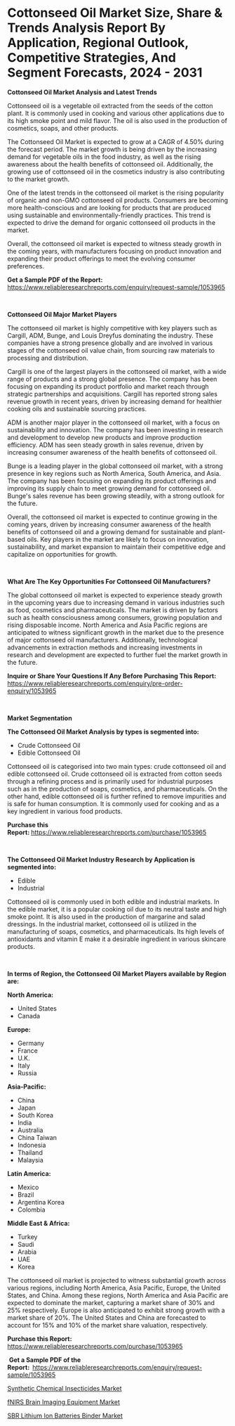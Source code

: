 <p><h1>Cottonseed Oil Market Size, Share & Trends Analysis Report By Application, Regional Outlook, Competitive Strategies, And Segment Forecasts, 2024 - 2031</h1></p><p><strong>Cottonseed Oil Market Analysis and Latest Trends</strong></p>
<p><p>Cottonseed oil is a vegetable oil extracted from the seeds of the cotton plant. It is commonly used in cooking and various other applications due to its high smoke point and mild flavor. The oil is also used in the production of cosmetics, soaps, and other products.</p><p>The Cottonseed Oil Market is expected to grow at a CAGR of 4.50% during the forecast period. The market growth is being driven by the increasing demand for vegetable oils in the food industry, as well as the rising awareness about the health benefits of cottonseed oil. Additionally, the growing use of cottonseed oil in the cosmetics industry is also contributing to the market growth.</p><p>One of the latest trends in the cottonseed oil market is the rising popularity of organic and non-GMO cottonseed oil products. Consumers are becoming more health-conscious and are looking for products that are produced using sustainable and environmentally-friendly practices. This trend is expected to drive the demand for organic cottonseed oil products in the market.</p><p>Overall, the cottonseed oil market is expected to witness steady growth in the coming years, with manufacturers focusing on product innovation and expanding their product offerings to meet the evolving consumer preferences.</p></p>
<p><strong>Get a Sample PDF of the Report:&nbsp;</strong> <a href="https://www.reliableresearchreports.com/enquiry/request-sample/1053965">https://www.reliableresearchreports.com/enquiry/request-sample/1053965</a></p>
<p>&nbsp;</p>
<p><strong>Cottonseed Oil Major Market Players</strong></p>
<p><p>The cottonseed oil market is highly competitive with key players such as Cargill, ADM, Bunge, and Louis Dreyfus dominating the industry. These companies have a strong presence globally and are involved in various stages of the cottonseed oil value chain, from sourcing raw materials to processing and distribution.</p><p>Cargill is one of the largest players in the cottonseed oil market, with a wide range of products and a strong global presence. The company has been focusing on expanding its product portfolio and market reach through strategic partnerships and acquisitions. Cargill has reported strong sales revenue growth in recent years, driven by increasing demand for healthier cooking oils and sustainable sourcing practices.</p><p>ADM is another major player in the cottonseed oil market, with a focus on sustainability and innovation. The company has been investing in research and development to develop new products and improve production efficiency. ADM has seen steady growth in sales revenue, driven by increasing consumer awareness of the health benefits of cottonseed oil.</p><p>Bunge is a leading player in the global cottonseed oil market, with a strong presence in key regions such as North America, South America, and Asia. The company has been focusing on expanding its product offerings and improving its supply chain to meet growing demand for cottonseed oil. Bunge's sales revenue has been growing steadily, with a strong outlook for the future.</p><p>Overall, the cottonseed oil market is expected to continue growing in the coming years, driven by increasing consumer awareness of the health benefits of cottonseed oil and a growing demand for sustainable and plant-based oils. Key players in the market are likely to focus on innovation, sustainability, and market expansion to maintain their competitive edge and capitalize on opportunities for growth.</p></p>
<p>&nbsp;</p>
<p><strong>What Are The Key Opportunities For Cottonseed Oil Manufacturers?</strong></p>
<p><p>The global cottonseed oil market is expected to experience steady growth in the upcoming years due to increasing demand in various industries such as food, cosmetics and pharmaceuticals. The market is driven by factors such as health consciousness among consumers, growing population and rising disposable income. North America and Asia Pacific regions are anticipated to witness significant growth in the market due to the presence of major cottonseed oil manufacturers. Additionally, technological advancements in extraction methods and increasing investments in research and development are expected to further fuel the market growth in the future.</p></p>
<p><strong>Inquire or Share Your Questions If Any Before Purchasing This Report:</strong> <a href="https://www.reliableresearchreports.com/enquiry/pre-order-enquiry/1053965">https://www.reliableresearchreports.com/enquiry/pre-order-enquiry/1053965</a></p>
<p>&nbsp;</p>
<p><strong>Market Segmentation</strong></p>
<p><strong>The Cottonseed Oil Market Analysis by types is segmented into:</strong></p>
<p><ul><li>Crude Cottonseed Oil</li><li>Edible Cottonseed Oil</li></ul></p>
<p><p>Cottonseed oil is categorised into two main types: crude cottonseed oil and edible cottonseed oil. Crude cottonseed oil is extracted from cotton seeds through a refining process and is primarily used for industrial purposes such as in the production of soaps, cosmetics, and pharmaceuticals. On the other hand, edible cottonseed oil is further refined to remove impurities and is safe for human consumption. It is commonly used for cooking and as a key ingredient in various food products.</p></p>
<p><strong>Purchase this Report:&nbsp;</strong><a href="https://www.reliableresearchreports.com/purchase/1053965">https://www.reliableresearchreports.com/purchase/1053965</a></p>
<p>&nbsp;</p>
<p><strong>The Cottonseed Oil Market Industry Research by Application is segmented into:</strong></p>
<p><ul><li>Edible</li><li>Industrial</li></ul></p>
<p><p>Cottonseed oil is commonly used in both edible and industrial markets. In the edible market, it is a popular cooking oil due to its neutral taste and high smoke point. It is also used in the production of margarine and salad dressings. In the industrial market, cottonseed oil is utilized in the manufacturing of soaps, cosmetics, and pharmaceuticals. Its high levels of antioxidants and vitamin E make it a desirable ingredient in various skincare products.</p></p>
<p>&nbsp;</p>
<p><strong>In terms of Region, the Cottonseed Oil Market Players available by Region are:</strong></p>
<p>
    <p> <strong> North America: </strong>
        <ul>
            <li>United States</li>
            <li>Canada</li>
        </ul>
        </p> 
    <p> <strong> Europe: </strong>
        <ul>
            <li>Germany</li>
            <li>France</li>
            <li>U.K.</li>
            <li>Italy</li>
            <li>Russia</li>
        </ul>
        </p> 
    <p> <strong> Asia-Pacific: </strong>
        <ul>
            <li>China</li>
            <li>Japan</li>
            <li>South Korea</li>
            <li>India</li>
            <li>Australia</li>
            <li>China Taiwan</li>
            <li>Indonesia</li>
            <li>Thailand</li>
            <li>Malaysia</li>
        </ul>
        </p> 
    <p> <strong> Latin America: </strong>
        <ul>
            <li>Mexico</li>
            <li>Brazil</li>
            <li>Argentina Korea</li>
            <li>Colombia</li>
        </ul>
        </p> 
    <p> <strong> Middle East & Africa: </strong>
        <ul>
            <li>Turkey</li>
            <li>Saudi</li>
            <li>Arabia</li>
            <li>UAE</li>
            <li>Korea</li>
        </ul>
    </p>
    </p>
<p><p>The cottonseed oil market is projected to witness substantial growth across various regions, including North America, Asia Pacific, Europe, the United States, and China. Among these regions, North America and Asia Pacific are expected to dominate the market, capturing a market share of 30% and 25% respectively. Europe is also anticipated to exhibit strong growth with a market share of 20%. The United States and China are forecasted to account for 15% and 10% of the market share valuation, respectively.</p></p>
<p><strong>Purchase this Report: </strong><a href="https://www.reliableresearchreports.com/purchase/1053965">https://www.reliableresearchreports.com/purchase/1053965</a></p>
<p>&nbsp;<strong>Get a Sample PDF of the Report:&nbsp;&nbsp;</strong><a href="https://www.reliableresearchreports.com/enquiry/request-sample/1053965">https://www.reliableresearchreports.com/enquiry/request-sample/1053965</a></p>
<p><strong></strong></p>
<p><p><a href="https://view.publitas.com/reportprime-1/synthetic-chemical-insecticides-market-research-report-provides-thorough-industry-overview-which-offers-an-in-depth-analysis-of-product-trends-and-new-market-divisions/">Synthetic Chemical Insecticides Market</a></p><p><a href="https://view.publitas.com/reportprime-1/fnirs-brain-imaging-equipment-market-furnish-information-about-market-size-market-share-market-dynamics-and-projections-spanning-from-2023-to-2030/">fNIRS Brain Imaging Equipment Market</a></p><p><a href="https://view.publitas.com/reportprime-1/sbr-lithium-ion-batteries-binder-market-furnish-information-about-market-size-market-share-market-dynamics-and-projections-spanning-from-2023-to-2030/">SBR Lithium Ion Batteries Binder Market</a></p></p>